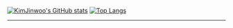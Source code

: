 <div aligan="center">
  
[![KimJinwoo's GitHub stats](https://github-readme-stats.vercel.app/api?username=rlawlsdn1130&theme=dark)](https://github.com/rlawlsdn1130/github-readme-stats)
[![Top Langs](https://github-readme-stats.vercel.app/app/top-langs/?username=rlawlsdn1130&theme=dark)](https://github.com/rlawlsdn1130/github-readme-stats)

<hr>
  
</div>

